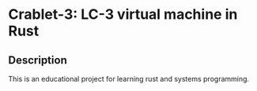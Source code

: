 # Crablet-3: LC-3 virtual machine in Rust

## Description
This is an educational project for learning rust and systems programming.
